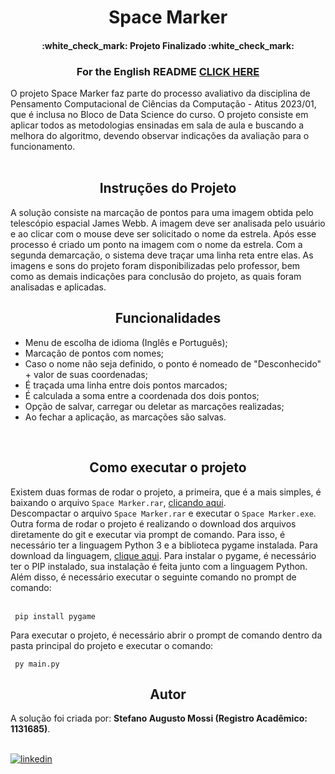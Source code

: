 <h1 align="center">Space Marker</h1>
<h4 align="center"> :white_check_mark: Projeto Finalizado :white_check_mark:</h4>
<h3 align="center"> For the English README <a href= https://github.com/StefanoAugusto/space-marker/blob/main/README-en.md/>CLICK HERE</a></h3>
O projeto Space Marker faz parte do processo avaliativo da disciplina de Pensamento Computacional de Ciências da Computação - Atitus 2023/01, que é inclusa no Bloco de Data Science do curso. O projeto consiste em aplicar todos as metodologias ensinadas em sala de aula e buscando a melhora do algoritmo, devendo observar indicações da avaliação para o funcionamento.<br><br>

<h2 align="center">
    <a>Instruções do Projeto</a>
</h2>
A solução consiste na marcação de pontos para uma imagem obtida pelo telescópio espacial James Webb. A imagem deve ser analisada pelo usuário e ao clicar com o mouse deve ser solicitado o nome da estrela. Após esse processo é criado um ponto na imagem com o nome da estrela. Com a segunda demarcação, o sistema deve traçar uma linha reta entre elas. As imagens e sons do projeto foram disponibilizadas pelo professor, bem como as demais indicações para conclusão do projeto, as quais foram analisadas e aplicadas.
<h2 align="center"><a>Funcionalidades</a></h2>
<ul>
	<li> Menu de escolha de idioma (Inglês e Português); </li>
	<li> Marcação de pontos com nomes; </li>
	<li> Caso o nome não seja definido, o ponto é nomeado de "Desconhecido" + valor de suas coordenadas; </li>
	<li> É traçada uma linha entre dois pontos marcados; </li>
	<li> É calculada a soma entre a coordenada dos dois pontos; </li>
	<li> Opção de salvar, carregar ou deletar as marcações realizadas; </li>
	<li> Ao fechar a aplicação, as marcações são salvas.</li>
</ul>
<br>
<h2 align="center">
	<a>Como executar o projeto</a>
</h2>
Existem duas formas de rodar o projeto, a primeira, que é a mais simples, é baixando o arquivo <code>Space Marker.rar</code>, <a href=https://drive.google.com/file/d/1-qgwCtACELOz1Y9QP9JIJZZhCLrxABfp/view?usp/>clicando aqui</a>.<br> Descompactar o arquivo <code>Space Marker.rar</code> e executar o <code>Space Marker.exe</code>.<br>
Outra forma de rodar o projeto é realizando o download dos arquivos diretamente do git e executar via prompt de comando. Para isso, é necessário ter a linguagem Python 3 e a biblioteca pygame instalada. Para download da linguagem, <a href=https://www.python.org/>clique aqui</a>. Para instalar o pygame, é necessário ter o PIP instalado, sua instalação é feita junto com a linguagem Python. Além disso, é necessário executar o seguinte comando no prompt de comando:
<br><br>

```
 pip install pygame
```

Para executar o projeto, é necessário abrir o prompt de comando dentro da pasta principal do projeto e executar o comando:
<br>
```
 py main.py
```
	
<h2 align="center"><a>Autor</a></h2>
A solução foi criada por: <b>Stefano Augusto Mossi (Registro Acadêmico: 1131685)</b>.<br>
<br>
	
[![linkedin](https://img.shields.io/badge/linkedin-0A66C2?style=for-the-badge&logo=linkedin&logoColor=white)](https://br.linkedin.com/in/stefano-augusto-mossi-6525aa217)
